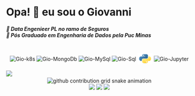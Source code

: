 <div>
    <h1> Opa! 👋 eu sou o Giovanni </h1>
    <h5>
     🔎  Data Engenieer PL no ramo de Seguros
     <br/>
     📘 Pós Graduado em Engenharia de Dados pela Puc Minas
    </h5>
    <div style="display: inline_block" align="center"><br>
      <img align="center" alt="Gio-k8s" height="30" width="40" src="https://cdn.jsdelivr.net/gh/devicons/devicon/icons/kubernetes/kubernetes-plain.svg" />
      <img align="center" alt="Gio-MongoDb" height="30" width="40" src="https://cdn.jsdelivr.net/gh/devicons/devicon/icons/mongodb/mongodb-original.svg" />
      <img align="center" alt="Gio-MySql" height="30" width="40" src="https://cdn.jsdelivr.net/gh/devicons/devicon/icons/mysql/mysql-original.svg" />
      <img align="center" alt="Gio-Sql" height="30" width="40" src="https://cdn.jsdelivr.net/gh/devicons/devicon/icons/microsoftsqlserver/microsoftsqlserver-plain.svg" />
      <img align="center" alt="Gio-Python" height="30" width="40" src="https://raw.githubusercontent.com/devicons/devicon/master/icons/python/python-original.svg">
      <img align="center" alt="Gio-Jupyter" height="30" width="40" src="https://cdn.jsdelivr.net/gh/devicons/devicon/icons/jupyter/jupyter-original-wordmark.svg" />
   </div>
   </br>
   <div>
        <img src="https://github-readme-stats.vercel.app/api/top-langs/?username=giovannigomesgt&theme=radical"> 
    </div>
      
  <div align="center">
    <img alt="github contribution grid snake animation" src="https://github.com/giovannigomesgt/giovannigomesgt/blob/output/github-contribution-grid-snake.svg">
    
  </div>
    
      
  <div style="display: inline_block" align="center"> 
    <a href = "mailto:giovannigleocadio@gmail.com">
        <img src="https://img.shields.io/badge/-Gmail-%23333?style=for-the-badge&logo=gmail&logoColor=white" target="_blank"></a>
    <a href="https://www.instagram.com/_giovannigt/" target="_blank">
        <img src="https://img.shields.io/badge/-Instagram-%23E4405F?style=for-the-badge&logo=instagram&logoColor=white" target="_blank"></a>
    <a href="https://www.linkedin.com/in/giovannigomesgt/" target="_blank"><img src="https://img.shields.io/badge/-LinkedIn-%230077B5?style=for-the-badge&logo=linkedin&logoColor=white" target="_blank"></a>  
  </div>  
  
  
  
</div>
